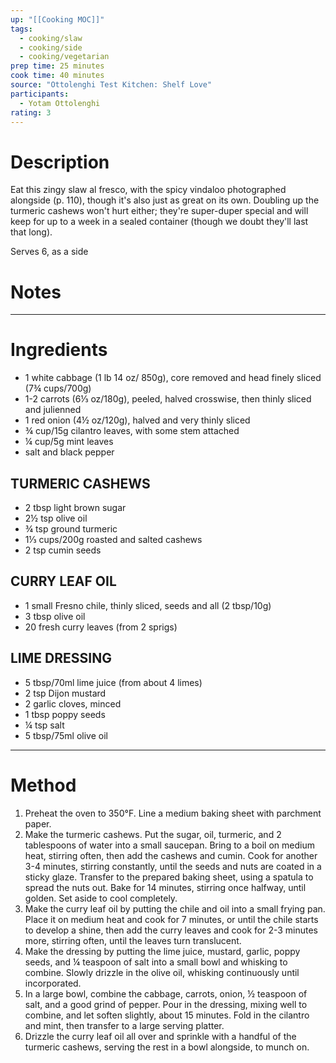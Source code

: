 ```yaml
---
up: "[[Cooking MOC]]"
tags:
  - cooking/slaw
  - cooking/side
  - cooking/vegetarian
prep time: 25 minutes
cook time: 40 minutes
source: "Ottolenghi Test Kitchen: Shelf Love"
participants:
  - Yotam Ottolenghi
rating: 3
---
```

# Description

Eat this zingy slaw al fresco, with the spicy vindaloo photographed alongside (p. 110), though it's also just as great on its own. Doubling up the turmeric cashews won't hurt either; they're super-duper special and will keep for up to a week in a sealed container (though we doubt they'll last that long).

Serves 6, as a side

# Notes

---

# Ingredients

- 1 white cabbage (1 lb 14 oz/ 850g), core removed and head finely sliced (7¾ cups/700g)
- 1-2 carrots (6⅓ oz/180g), peeled, halved crosswise, then thinly sliced and julienned
- 1 red onion (4½ oz/120g), halved and very thinly sliced
- ¾ cup/15g cilantro leaves, with some stem attached
- ¼ cup/5g mint leaves
- salt and black pepper

## TURMERIC CASHEWS

- 2 tbsp light brown sugar
- 2½ tsp olive oil
- ¾ tsp ground turmeric
- 1⅓ cups/200g roasted and salted cashews
- 2 tsp cumin seeds

## CURRY LEAF OIL

- 1 small Fresno chile, thinly sliced, seeds and all (2 tbsp/10g)
- 3 tbsp olive oil
- 20 fresh curry leaves (from 2 sprigs)

## LIME DRESSING

- 5 tbsp/70ml lime juice (from about 4 limes)
- 2 tsp Dijon mustard
- 2 garlic cloves, minced
- 1 tbsp poppy seeds
- ¼ tsp salt
- 5 tbsp/75ml olive oil

---

# Method

1. Preheat the oven to 350°F. Line a medium baking sheet with parchment paper.
2. Make the turmeric cashews. Put the sugar, oil, turmeric, and 2 tablespoons of water into a small saucepan. Bring to a boil on medium heat, stirring often, then add the cashews and cumin. Cook for another 3-4 minutes, stirring constantly, until the seeds and nuts are coated in a sticky glaze. Transfer to the prepared baking sheet, using a spatula to spread the nuts out. Bake for 14 minutes, stirring once halfway, until golden. Set aside to cool completely.
3. Make the curry leaf oil by putting the chile and oil into a small frying pan. Place it on medium heat and cook for 7 minutes, or until the chile starts to develop a shine, then add the curry leaves and cook for 2-3 minutes more, stirring often, until the leaves turn translucent.
4. Make the dressing by putting the lime juice, mustard, garlic, poppy seeds, and ¼ teaspoon of salt into a small bowl and whisking to combine. Slowly drizzle in the olive oil, whisking continuously until incorporated.
5. In a large bowl, combine the cabbage, carrots, onion, ½ teaspoon of salt, and a good grind of pepper. Pour in the dressing, mixing well to combine, and let soften slightly, about 15 minutes. Fold in the cilantro and mint, then transfer to a large serving platter.
6. Drizzle the curry leaf oil all over and sprinkle with a handful of the turmeric cashews, serving the rest in a bowl alongside, to munch on.